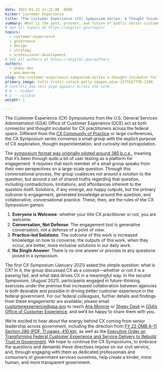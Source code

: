```yaml
---
date: 2022-01-21 11:21:00 -0500
kicker: Customer Experience
title: "The Customer Experience (CX) Symposium Series: A Thought Incubator for Federal CX Practitioners"
summary: What is the past, present, and future of public sector customer experience practice? The CX Symposium series gathers practitioners to map our way.
# See all topics at https://digital.gov/topics
topics:
  - customer-experience
  - governance
  - design
  - strategy
  - professional-development
# See all authors at https://digital.gov/authors
authors:
  - sheev-dav
  - ana-monroe
slug: the-customer-experience-symposium-series-a-thought-incubator-for-federal-cx-practitioners
primary_image: tutti-frutti-istock-getty-images-plus-1279167776-1200
# Controls how this page appears across the site
# 0 -- hidden
# 1 -- visible
weight: 1

---
```


The Customer Experience (CX) Symposiums from the U.S. General Services Administration (GSA) Office of Customer Experience (OCE) act as both connector and thought incubator for CX practitioners across the federal space. Different from the [CX Community of Practice](https://digital.gov/communities/customer-experience/) or large conferences, the CX Symposium series convenes a small group with the explicit purpose of CX exploration, thought experimentation, and curiosity-led extrapolation.

The [symposium format was originally piloted around 385 b.c.e.](https://catalog.loc.gov/vwebv/search?searchCode=LCCN&searchArg=10033831&searchType=1&permalink=y), meaning that it’s been through quite a bit of user testing as a platform for engagement. It requires that each member of a small group speaks from their own perspectives on a large-scale question. Through this conversational process, the group coalesces not around a solution to the question, but around a set of shared truths regarding that question, including contradictions, limitations, and affordances inherent to the question itself. Solutions, if any emerge, are happy outputs, but the primary outcome is engagement, generated knowledge around the question, and collaborative, conversational practice. These, then, are the rules of the CX Symposium games:

1. **Everyone is Welcome**: whether your title CX practitioner or not, you are welcome.
2. **Conversation, Not Defense**: The engagement tool is generative conversation, not a defense of a point of view.
3. **Practice-led Solutions**: The outcome of this work is increased knowledge on how to converse; the outputs of this work, when they occur, are better, more inclusive solutions in our daily work.
4. **No Single Answer**: There is no one answer or process to any questions posed in a symposium.

The first CX Symposium (January 2021) asked the simple question: what is CX? In it, the group discussed CX as a concept—whether or not it is a passing fad, and what data drives CX in a meaningful way. In the second Symposium, (August 2021), participants engaged in future-thinking exercises under the premise that increased collaboration between agencies is both desirable and possible in driving better customer experience in the federal government. For our federal colleagues, further details and findings from these engagements are available; please email [customerexperience@gsa.gov](mailto:customerexperience@gsa.gov) to reach [Ana Monroe](https://digital.gov/authors/ana-monroe/) or [Sheev Davé](https://digital.gov/authors/sheev-dav/) in [GSA’s Office of Customer Experience](https://www.gsa.gov/about-us/organization/office-of-customer-experience), and we’d be happy to share them with you.

We’re excited to hear about the energy behind CX coming from senior leadership across government, including the direction from [FY 22 OMB A-11 Section 280 (PDF, 11 pages, 410 kb)](https://www.performance.gov/cx/assets/files/a11_2021-FY22.pdf), as well as the [Executive Order on Transforming Federal Customer Experience and Service Delivery to Rebuild Trust in Government](https://www.whitehouse.gov/briefing-room/presidential-actions/2021/12/13/executive-order-on-transforming-federal-customer-experience-and-service-delivery-to-rebuild-trust-in-government/). We hope to continue the CX Symposiums, to embrace the questions and demands these directives impose on our civil service, and, through engaging with them as dedicated professionals and consumers of government services ourselves, help create a kinder, more human, and more transparent government.
